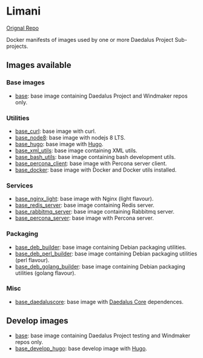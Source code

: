 # Limani

[Orignal Repo](https://git.daedalus-project.io/docker/Limani)

Docker manifests of images used by one or more Daedalus Project Sub-projects.

## Images available

### Base images

* [base](/base): base image containing Daedalus Project and Windmaker repos only.

### Utilities

* [base_curl](/base_curl): base image with curl.
* [base_node8](/base_node8): base image with nodejs 8 LTS.
* [base_hugo](/base_hugo): base image with [Hugo](https://gohugo.io/).
* [base_xml_utils](/base_xml_utils): base image containing XML utils.
* [base_bash_utils](/base_bash_utils): base image containing bash development utils.
* [base_percona_client](/base_percona_client): base image with Percona server client.
* [base_docker](/base_docker): base image with Docker and Docker utils installed.

### Services

* [base_nginx_light](/base_nginx_light): base image with Nginx (light flavour).
* [base_redis_server](/base_redis_server): base image containing Redis server.
* [base_rabbitmq_server](/base_rabbitmq_server): base image containing Rabbitmq server.
* [base_percona_server](/base_percona_server): base image with Percona server.

### Packaging

* [base_deb_builder](/base_deb_builder): base image containing Debian packaging utilities.
* [base_deb_perl_builder](/base_deb_perl_builder): base image containing Debian packaging utilities (perl flavour).
* [base_deb_golang_builder](/base_deb_golang_builder): base image containing Debian packaging utilities (golang flavour).

### Misc

* [base_daedaluscore](/base_daedaluscore): base image with [Daedalus Core](https://git.daedalus-project.io/daedalusproject/Daedalus-Core) dependences.

## Develop images

* [base](/base_develop): base image containing Daedalus Project testing and Windmaker repos only.
* [base_develop_hugo](/base_develop_hugo): base develop image with [Hugo](https://gohugo.io/).
